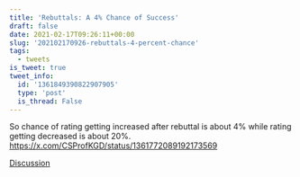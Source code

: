 ```yaml
---
title: 'Rebuttals: A 4% Chance of Success'
draft: false
date: 2021-02-17T09:26:11+00:00
slug: '202102170926-rebuttals-4-percent-chance'
tags:
  - tweets
is_tweet: true
tweet_info:
  id: '1361849390822907905'
  type: 'post'
  is_thread: False
---
```




So chance of rating getting increased after rebuttal is about 4% while rating getting decreased is about 20%. <https://x.com/CSProfKGD/status/1361772089192173569>

[Discussion](https://x.com/sytelus/status/1361849390822907905)
